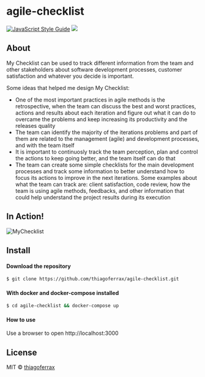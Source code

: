 # agile-checklist
> 

[![JavaScript Style Guide](https://img.shields.io/badge/code_style-standard-brightgreen.svg)](https://standardjs.com)
<a href="https://opensource.org/licenses/MIT"><img src="https://img.shields.io/badge/License-MIT-blue.svg"></a>

## About

My Checklist can be used to track different information from the team and other stakeholders about software development processes, customer satisfaction and whatever you decide is important.

Some ideas that helped me design My Checklist:
<ul>
  <li>One of the most important practices in agile methods is the retrospective, when the team can discuss the best and worst practices, actions and results about each iteration and figure out what it can do to overcame the problems and keep increasing its productivity and the releases quality</li>
  <li>The team can identify the majority of the iterations problems and part of them are related to the management (agile) and development processes, and with the team itself</li>
  <li>It is important to continuosly track the team perception, plan and control the actions to keep going better, and the team itself can do that</li>
  <li>The team can create some simple checklists for the main development processes and track some information to better understand how to focus its actions to improve in the next iterations. Some examples about what the team can track are: client satisfaction, code review, how the team is using agile methods, feedbacks, and other information that could help understand the project results during its execution</li>
</ul>

## In Action!

![MyChecklist](https://user-images.githubusercontent.com/43149895/54281993-bade4900-4579-11e9-8a84-e175dac77158.gif)

>

## Install
#### Download the repository
```sh
$ git clone https://github.com/thiagoferrax/agile-checklist.git
```
#### With docker and docker-compose installed
```sh
$ cd agile-checklist && docker-compose up
```
#### How to use
Use a browser to open http://localhost:3000

## License

MIT © [thiagoferrax](https://github.com/thiagoferrax)
